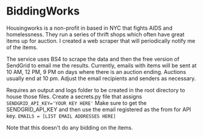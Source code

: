 # BiddingWorks

Housingworks is a non-profit in based in NYC that fights AIDS and homelessness. They run a series of thrift shops which often have great items up for auction. I created a web scraper that will periodically notify me of the items. 

The service uses BS4 to scrape the data and then the free version of SendGrid to email me the results.
Currently, emails with items will be sent at 10 AM, 12 PM, 9 PM on days where there is an auction ending. Auctions usually end at 10 pm.
Adjust the email recipients and senders as necessary.

Requires an output and logs folder to be created in the root directory to house those files.
Create a secrets.py file that assigns `SENDGRID_API_KEY='YOUR KEY HERE'` Make sure to get the SENDGRID_API_KEY and then use the email registered as the from for API key.
`EMAILS = [LIST EMAIL ADDRESSES HERE]`

Note that this doesn't do any bidding on the items.

